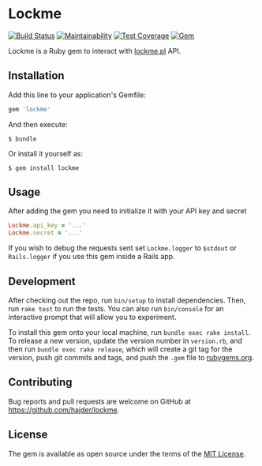 # Lockme

[![Build Status](https://travis-ci.org/hajder/lockme.svg?branch=master)](https://travis-ci.org/hajder/lockme)
[![Maintainability](https://api.codeclimate.com/v1/badges/d14d98a40a58ca93238a/maintainability)](https://codeclimate.com/github/hajder/lockme/maintainability)
[![Test Coverage](https://api.codeclimate.com/v1/badges/d14d98a40a58ca93238a/test_coverage)](https://codeclimate.com/github/hajder/lockme/test_coverage)
[![Gem](https://img.shields.io/gem/v/lockme.svg)](https://rubygems.org/gems/lockme)

Lockme is a Ruby gem to interact with [lockme.pl](https://lockme.pl) API.

## Installation

Add this line to your application's Gemfile:

```ruby
gem 'lockme'
```

And then execute:

    $ bundle

Or install it yourself as:

    $ gem install lockme

## Usage

After adding the gem you need to initialize it with your API key and secret

```ruby
Lockme.api_key = '...'
Lockme.secret = '...'
```

If you wish to debug the requests sent set `Lockme.logger` to `$stdout` or `Rails.logger` if you use this gem inside a Rails app.

## Development

After checking out the repo, run `bin/setup` to install dependencies. Then, run `rake test` to run the tests. You can also run `bin/console` for an interactive prompt that will allow you to experiment.

To install this gem onto your local machine, run `bundle exec rake install`. To release a new version, update the version number in `version.rb`, and then run `bundle exec rake release`, which will create a git tag for the version, push git commits and tags, and push the `.gem` file to [rubygems.org](https://rubygems.org).

## Contributing

Bug reports and pull requests are welcome on GitHub at https://github.com/hajder/lockme.


## License

The gem is available as open source under the terms of the [MIT License](http://opensource.org/licenses/MIT).

